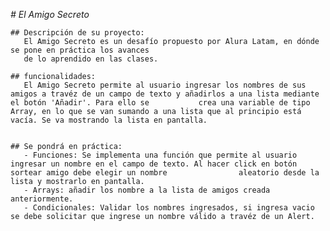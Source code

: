 <em># El Amigo Secreto</em>
   
    ## Descripción de su proyecto:
       El Amigo Secreto es un desafío propuesto por Alura Latam, en dónde se pone en práctica los avances
       de lo aprendido en las clases.
   
    ## funcionalidades:
       El Amigo Secreto permite al usuario ingresar los nombres de sus amigos a travéz de un campo de texto y añadirlos a una lista mediante el botón 'Añadir'. Para ello se           crea una variable de tipo Array, en lo que se van sumando a una lista que al principio está vacía. Se va mostrando la lista en pantalla.
    
    
    ## Se pondrá en práctica:
       - Funciones: Se implementa una función que permite al usuario ingresar un nombre en el campo de texto. Al hacer click en botón sortear amigo debe elegir un nombre                aleatorio desde la lista y mostrarlo en pantalla.
       - Arrays: añadir los nombre a la lista de amigos creada anteriormente.
       - Condicionales: Validar los nombres ingresados, si ingresa vacio se debe solicitar que ingrese un nombre válido a travéz de un Alert.
